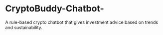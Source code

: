 # CryptoBuddy-Chatbot-
A rule-based crypto chatbot that gives investment advice based on trends and sustainability.
